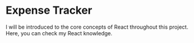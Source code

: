 # Expense Tracker

I will be introduced to the core concepts of React throughout this project.
Here, you can check my React knowledge.
